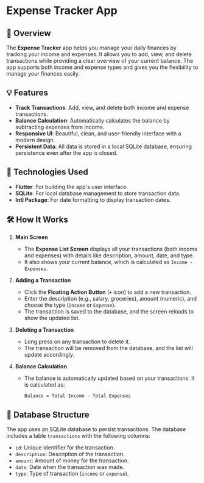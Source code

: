 # **Expense Tracker App**

## 📝 **Overview**

The **Expense Tracker** app helps you manage your daily finances by tracking your income and expenses. It allows you to add, view, and delete transactions while providing a clear overview of your current balance. The app supports both income and expense types and gives you the flexibility to manage your finances easily.

## 💡 **Features**

- **Track Transactions**: Add, view, and delete both income and expense transactions.
- **Balance Calculation**: Automatically calculates the balance by subtracting expenses from income.
- **Responsive UI**: Beautiful, clean, and user-friendly interface with a modern design.
- **Persistent Data**: All data is stored in a local SQLite database, ensuring persistence even after the app is closed.

## 📱 **Technologies Used**

- **Flutter**: For building the app's user interface.
- **SQLite**: For local database management to store transaction data.
- **Intl Package**: For date formatting to display transaction dates.

## 🛠 **How It Works**

1. **Main Screen**
   - The **Expense List Screen** displays all your transactions (both income and expenses) with details like description, amount, date, and type.
   - It also shows your current balance, which is calculated as `Income - Expenses`.
2. **Adding a Transaction**

   - Click the **Floating Action Button** (`+` icon) to add a new transaction.
   - Enter the description (e.g., salary, groceries), amount (numeric), and choose the type (`Income` or `Expense`).
   - The transaction is saved to the database, and the screen reloads to show the updated list.

3. **Deleting a Transaction**

   - Long press on any transaction to delete it.
   - The transaction will be removed from the database, and the list will update accordingly.

4. **Balance Calculation**
   - The balance is automatically updated based on your transactions. It is calculated as:
     ```
     Balance = Total Income - Total Expenses
     ```

## 💾 **Database Structure**

The app uses an SQLite database to persist transactions. The database includes a table `transactions` with the following columns:

- `id`: Unique identifier for the transaction.
- `description`: Description of the transaction.
- `amount`: Amount of money for the transaction.
- `date`: Date when the transaction was made.
- `type`: Type of transaction (`income` or `expense`).
